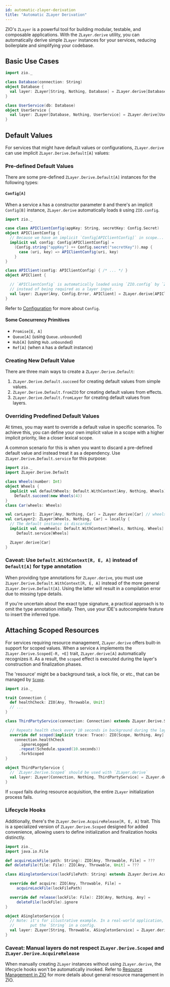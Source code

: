 ```yaml
---
id: automatic-zlayer-derivation
title: "Automatic ZLayer Derivation"
---
```


ZIO's `ZLayer` is a powerful tool for building modular, testable, and composable applications. With the `ZLayer.derive`
utility, you can automatically derive simple `ZLayer` instances for your services, reducing boilerplate and simplifying
your codebase.

## Basic Use Cases

```scala mdoc:compile-only
import zio._

class Database(connection: String)
object Database {
  val layer: ZLayer[String, Nothing, Database] = ZLayer.derive[Database]
}

class UserService(db: Database)
object UserService {
  val layer: ZLayer[Database, Nothing, UserService] = ZLayer.derive[UserService]
}
```

## Default Values

For services that might have default values or configurations, `ZLayer.derive` can use implicit
 `ZLayer.Derive.Default[A]` values:

### Pre-defined Default Values

There are some pre-defined `ZLayer.Derive.Default[A]` instances for the following types:

#### `Config[A]`

When a service `A` has a constructor parameter `B` and there's an implicit `Config[B]` instance, `ZLayer.derive`
automatically loads `B` using `ZIO.config`.

```scala mdoc:compile-only
import zio._

case class APIClientConfig(appKey: String, secretKey: Config.Secret)
object APIClientConfig {
  // Because we have an implicit `Config[APIClientConfig]` in scope...
  implicit val config: Config[APIClientConfig] =
    (Config.string("appKey") ++ Config.secret("secretKey")).map {
      case (uri, key) => APIClientConfig(uri, key)
    }
}

class APIClient(config: APIClientConfig) { /* ... */ }
object APIClient {

  // `APIClientConfig` is automatically loaded using `ZIO.config` by `ZLayer.derive`,
  // instead of being required as a layer input.
  val layer: ZLayer[Any, Config.Error, APIClient] = ZLayer.derive[APIClient]
}

```

Refer to [Configuration](../configuration/index.md) for more about `Config`.

#### Some Concurrency Primitives

- `Promise[E, A]`
- `Queue[A]` (using `Queue.unbounded`)
- `Hub[A]` (using `Hub.unbounded`)
- `Ref[A]` (when `A` has a default instance)

### Creating New Default Value

There are three main ways to create a `ZLayer.Derive.Default`:

1. `ZLayer.Derive.Default.succeed` for creating default values from simple values.
2. `ZLayer.Derive.Default.fromZIO` for creating default values from effects.
3. `ZLayer.Derive.Default.fromLayer` for creating default values from layers.

### Overriding Predefined Default Values

At times, you may want to override a default value in specific scenarios. To achieve this, you can define your own
implicit value in a scope with a higher implicit priority, like a closer lexical scope.

A common scenario for this is when you want to discard a pre-defined default value and instead treat it as a dependency.
Use `ZLayer.Derive.Default.service` for this purpose:

```scala mdoc:compile-only
import zio._
import ZLayer.Derive.Default

class Wheels(number: Int)
object Wheels {
  implicit val defaultWheels: Default.WithContext[Any, Nothing, Wheels] =
    Default.succeed(new Wheels(4))
}
class Car(wheels: Wheels)

val carLayer1: ZLayer[Any, Nothing, Car] = ZLayer.derive[Car] // wheels.number == 4
val carLayer2: ZLayer[Wheels, Nothing, Car] = locally {
  // The default instance is discarded
  implicit val newWheels: Default.WithContext[Wheels, Nothing, Wheels] =
     Default.service[Wheels]

  ZLayer.derive[Car]
}
```

### Caveat: Use `Default.WithContext[R, E, A]` instead of `Default[A]` for type annotation

When providing type annotations for `ZLayer.derive`, you must use `ZLayer.Derive.Default.WithContext[R, E, A]` instead
of the more general `ZLayer.Derive.Default[A]`. Using the latter will result in a compilation error due to missing type
details.

If you're uncertain about the exact type signature, a practical approach is to omit the type annotation initially. Then,
use your IDE's autocomplete feature to insert the inferred type.

## Attaching Scoped Resources

For services requiring resource management, `ZLayer.derive` offers built-in support for scoped values. When a service
`A` implements the `ZLayer.Derive.Scoped[-R, +E]` trait, `ZLayer.derive[A]` automatically recognizes it. As a result,
the `scoped` effect is executed during the layer's construction and finalization phases.

The 'resource' might be a background task, a lock file, or etc., that can be managed by [`Scope`](../resource/scope.md).

```scala mdoc:compile-only
import zio._

trait Connection {
  def healthCheck: ZIO[Any, Throwable, Unit]
  // ...
}

class ThirdPartyService(connection: Connection) extends ZLayer.Derive.Scoped[Any, Nothing] {

  // Repeats health check every 10 seconds in background during the layer's lifetime
  override def scoped(implicit trace: Trace): ZIO[Scope, Nothing, Any] =
    connection.healthCheck
      .ignoreLogged
      .repeat(Schedule.spaced(10.seconds))
      .forkScoped
}

object ThirdPartyService {
  // `ZLayer.Derive.Scoped` should be used with `ZLayer.derive`
  val layer: ZLayer[Connection, Nothing, ThirdPartyService] = ZLayer.derive[ThirdPartyService]
}
```

If `scoped` fails during resource acquisition, the entire `ZLayer` initialization process fails.

### Lifecycle Hooks

Additionally, there's the `ZLayer.Derive.AcquireRelease[R, E, A]` trait. This is a specialized version of
`ZLayer.Derive.Scoped` designed for added convenience, allowing users to define initialization and finalization hooks
distinctly.

```scala mdoc:compile-only
import zio._
import java.io.File

def acquireLockFile(path: String): ZIO[Any, Throwable, File] = ???
def deleteFile(file: File): ZIO[Any, Throwable, Unit] = ???

class ASingletonService(lockFilePath: String) extends ZLayer.Derive.AcquireRelease[Any, Throwable, File] {

  override def acquire: ZIO[Any, Throwable, File] =
     acquireLockFile(lockFilePath)

  override def release(lockFile: File): ZIO[Any, Nothing, Any] =
     deleteFile(lockFile).ignore
}

object ASingletonService {
  // Note: it's for illustrative example. In a real-world application, you will probably want to
  //       put the `String` in a config.
  val layer: ZLayer[String, Throwable, ASingletonService] = ZLayer.derive[ASingletonService]
}
```

### Caveat: Manual layers do not respect `ZLayer.Derive.Scoped` and `ZLayer.Derive.AcquireRelease`

When manually creating `ZLayer` instances without using `ZLayer.derive`, the lifecycle hooks won't be automatically
invoked. Refer to [Resource Management in ZIO](../resource/index.md) for more details about general resource management
in ZIO.

